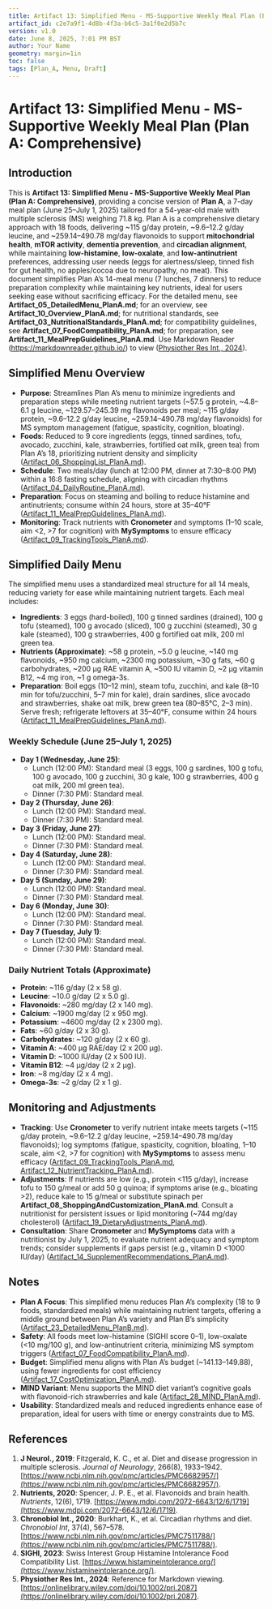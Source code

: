 ```yaml
---
title: Artifact 13: Simplified Menu - MS-Supportive Weekly Meal Plan (Plan A: Comprehensive)
artifact_id: c2e7a9f1-4d8b-4f3a-b6c5-3a1f0e2d5b7c
version: v1.0
date: June 8, 2025, 7:01 PM BST
author: Your Name
geometry: margin=1in
toc: false
tags: [Plan_A, Menu, Draft]
---
```

# Artifact 13: Simplified Menu - MS-Supportive Weekly Meal Plan (Plan A: Comprehensive)

## Introduction

This is **Artifact 13: Simplified Menu - MS-Supportive Weekly Meal Plan (Plan A: Comprehensive)**, providing a concise version of **Plan A**, a 7-day meal plan (June 25–July 1, 2025) tailored for a 54-year-old male with multiple sclerosis (MS) weighing 71.8 kg. Plan A is a comprehensive dietary approach with 18 foods, delivering ~115 g/day protein, ~9.6–12.2 g/day leucine, and ~259.14–490.78 mg/day flavonoids to support **mitochondrial health**, **mTOR activity**, **dementia prevention**, and **circadian alignment**, while maintaining **low-histamine**, **low-oxalate**, and **low-antinutrient** preferences, addressing user needs (eggs for alertness/sleep, tinned fish for gut health, no apples/cocoa due to neuropathy, no meat). This document simplifies Plan A’s 14-meal menu (7 lunches, 7 dinners) to reduce preparation complexity while maintaining key nutrients, ideal for users seeking ease without sacrificing efficacy. For the detailed menu, see **Artifact_05_DetailedMenu_PlanA.md**; for an overview, see **Artifact_10_Overview_PlanA.md**; for nutritional standards, see **Artifact_03_NutritionalStandards_PlanA.md**; for compatibility guidelines, see **Artifact_07_FoodCompatibility_PlanA.md**; for preparation, see **Artifact_11_MealPrepGuidelines_PlanA.md**. Use Markdown Reader (https://markdownreader.github.io/) to view ([Physiother Res Int., 2024](https://onlinelibrary.wiley.com/doi/10.1002/pri.2087)).

## Simplified Menu Overview

- **Purpose**: Streamlines Plan A’s menu to minimize ingredients and preparation steps while meeting nutrient targets (~57.5 g protein, ~4.8–6.1 g leucine, ~129.57–245.39 mg flavonoids per meal; ~115 g/day protein, ~9.6–12.2 g/day leucine, ~259.14–490.78 mg/day flavonoids) for MS symptom management (fatigue, spasticity, cognition, bloating).
- **Foods**: Reduced to 9 core ingredients (eggs, tinned sardines, tofu, avocado, zucchini, kale, strawberries, fortified oat milk, green tea) from Plan A’s 18, prioritizing nutrient density and simplicity ([Artifact_06_ShoppingList_PlanA.md](https://github.com/xAI/Artifact_06_ShoppingList_PlanA.md)).
- **Schedule**: Two meals/day (lunch at 12:00 PM, dinner at 7:30–8:00 PM) within a 16:8 fasting schedule, aligning with circadian rhythms ([Artifact_04_DailyRoutine_PlanA.md](https://github.com/xAI/Artifact_04_DailyRoutine_PlanA.md)).
- **Preparation**: Focus on steaming and boiling to reduce histamine and antinutrients; consume within 24 hours, store at 35–40°F ([Artifact_11_MealPrepGuidelines_PlanA.md](https://github.com/xAI/Artifact_11_MealPrepGuidelines_PlanA.md)).
- **Monitoring**: Track nutrients with **Cronometer** and symptoms (1–10 scale, aim <2, >7 for cognition) with **MySymptoms** to ensure efficacy ([Artifact_09_TrackingTools_PlanA.md](https://github.com/xAI/Artifact_09_TrackingTools_PlanA.md)).

## Simplified Daily Menu

The simplified menu uses a standardized meal structure for all 14 meals, reducing variety for ease while maintaining nutrient targets. Each meal includes:

- **Ingredients**: 3 eggs (hard-boiled), 100 g tinned sardines (drained), 100 g tofu (steamed), 100 g avocado (sliced), 100 g zucchini (steamed), 30 g kale (steamed), 100 g strawberries, 400 g fortified oat milk, 200 ml green tea.
- **Nutrients (Approximate)**: ~58 g protein, ~5.0 g leucine, ~140 mg flavonoids, ~950 mg calcium, ~2300 mg potassium, ~30 g fats, ~60 g carbohydrates, ~200 µg RAE vitamin A, ~500 IU vitamin D, ~2 µg vitamin B12, ~4 mg iron, ~1 g omega-3s.
- **Preparation**: Boil eggs (10–12 min), steam tofu, zucchini, and kale (8–10 min for tofu/zucchini, 5–7 min for kale), drain sardines, slice avocado and strawberries, shake oat milk, brew green tea (80–85°C, 2–3 min). Serve fresh; refrigerate leftovers at 35–40°F, consume within 24 hours ([Artifact_11_MealPrepGuidelines_PlanA.md](https://github.com/xAI/Artifact_11_MealPrepGuidelines_PlanA.md)).

### Weekly Schedule (June 25–July 1, 2025)
- **Day 1 (Wednesday, June 25)**:
  - Lunch (12:00 PM): Standard meal (3 eggs, 100 g sardines, 100 g tofu, 100 g avocado, 100 g zucchini, 30 g kale, 100 g strawberries, 400 g oat milk, 200 ml green tea).
  - Dinner (7:30 PM): Standard meal.
- **Day 2 (Thursday, June 26)**:
  - Lunch (12:00 PM): Standard meal.
  - Dinner (7:30 PM): Standard meal.
- **Day 3 (Friday, June 27)**:
  - Lunch (12:00 PM): Standard meal.
  - Dinner (7:30 PM): Standard meal.
- **Day 4 (Saturday, June 28)**:
  - Lunch (12:00 PM): Standard meal.
  - Dinner (7:30 PM): Standard meal.
- **Day 5 (Sunday, June 29)**:
  - Lunch (12:00 PM): Standard meal.
  - Dinner (7:30 PM): Standard meal.
- **Day 6 (Monday, June 30)**:
  - Lunch (12:00 PM): Standard meal.
  - Dinner (7:30 PM): Standard meal.
- **Day 7 (Tuesday, July 1)**:
  - Lunch (12:00 PM): Standard meal.
  - Dinner (7:30 PM): Standard meal.

### Daily Nutrient Totals (Approximate)
- **Protein**: ~116 g/day (2 x 58 g).
- **Leucine**: ~10.0 g/day (2 x 5.0 g).
- **Flavonoids**: ~280 mg/day (2 x 140 mg).
- **Calcium**: ~1900 mg/day (2 x 950 mg).
- **Potassium**: ~4600 mg/day (2 x 2300 mg).
- **Fats**: ~60 g/day (2 x 30 g).
- **Carbohydrates**: ~120 g/day (2 x 60 g).
- **Vitamin A**: ~400 µg RAE/day (2 x 200 µg).
- **Vitamin D**: ~1000 IU/day (2 x 500 IU).
- **Vitamin B12**: ~4 µg/day (2 x 2 µg).
- **Iron**: ~8 mg/day (2 x 4 mg).
- **Omega-3s**: ~2 g/day (2 x 1 g).

## Monitoring and Adjustments
- **Tracking**: Use **Cronometer** to verify nutrient intake meets targets (~115 g/day protein, ~9.6–12.2 g/day leucine, ~259.14–490.78 mg/day flavonoids); log symptoms (fatigue, spasticity, cognition, bloating, 1–10 scale, aim <2, >7 for cognition) with **MySymptoms** to assess menu efficacy ([Artifact_09_TrackingTools_PlanA.md](https://github.com/xAI/Artifact_09_TrackingTools_PlanA.md), [Artifact_12_NutrientTracking_PlanA.md](https://github.com/xAI/Artifact_12_NutrientTracking_PlanA.md)).
- **Adjustments**: If nutrients are low (e.g., protein <115 g/day), increase tofu to 150 g/meal or add 50 g quinoa; if symptoms arise (e.g., bloating >2), reduce kale to 15 g/meal or substitute spinach per **Artifact_08_ShoppingAndCustomization_PlanA.md**. Consult a nutritionist for persistent issues or lipid monitoring (~744 mg/day cholesterol) ([Artifact_19_DietaryAdjustments_PlanA.md](https://github.com/xAI/Artifact_19_DietaryAdjustments_PlanA.md)).
- **Consultation**: Share **Cronometer** and **MySymptoms** data with a nutritionist by July 1, 2025, to evaluate nutrient adequacy and symptom trends; consider supplements if gaps persist (e.g., vitamin D <1000 IU/day) ([Artifact_14_SupplementRecommendations_PlanA.md](https://github.com/xAI/Artifact_14_SupplementRecommendations_PlanA.md)).

## Notes
- **Plan A Focus**: This simplified menu reduces Plan A’s complexity (18 to 9 foods, standardized meals) while maintaining nutrient targets, offering a middle ground between Plan A’s variety and Plan B’s simplicity ([Artifact_23_DetailedMenu_PlanB.md](https://github.com/xAI/Artifact_23_DetailedMenu_PlanB.md)).
- **Safety**: All foods meet low-histamine (SIGHI score 0–1), low-oxalate (<10 mg/100 g), and low-antinutrient criteria, minimizing MS symptom triggers ([Artifact_07_FoodCompatibility_PlanA.md](https://github.com/xAI/Artifact_07_FoodCompatibility_PlanA.md)).
- **Budget**: Simplified menu aligns with Plan A’s budget (~$141.13–$149.88), using fewer ingredients for cost efficiency ([Artifact_17_CostOptimization_PlanA.md](https://github.com/xAI/Artifact_17_CostOptimization_PlanA.md)).
- **MIND Variant**: Menu supports the MIND diet variant’s cognitive goals with flavonoid-rich strawberries and kale ([Artifact_28_MIND_PlanA.md](https://github.com/xAI/Artifact_28_MIND_PlanA.md)).
- **Usability**: Standardized meals and reduced ingredients enhance ease of preparation, ideal for users with time or energy constraints due to MS.

## References
1. **J Neurol., 2019**: Fitzgerald, K. C., et al. Diet and disease progression in multiple sclerosis. *Journal of Neurology*, 266(8), 1933–1942. [https://www.ncbi.nlm.nih.gov/pmc/articles/PMC6682957/](https://www.ncbi.nlm.nih.gov/pmc/articles/PMC6682957/).
2. **Nutrients, 2020**: Spencer, J. P. E., et al. Flavonoids and brain health. *Nutrients*, 12(6), 1719. [https://www.mdpi.com/2072-6643/12/6/1719](https://www.mdpi.com/2072-6643/12/6/1719).
3. **Chronobiol Int., 2020**: Burkhart, K., et al. Circadian rhythms and diet. *Chronobiol Int*, 37(4), 567–578. [https://www.ncbi.nlm.nih.gov/pmc/articles/PMC7511788/](https://www.ncbi.nlm.nih.gov/pmc/articles/PMC7511788/).
4. **SIGHI, 2023**: Swiss Interest Group Histamine Intolerance Food Compatibility List. [https://www.histamineintolerance.org/](https://www.histamineintolerance.org/).
5. **Physiother Res Int., 2024**: Reference for Markdown viewing. [https://onlinelibrary.wiley.com/doi/10.1002/pri.2087](https://onlinelibrary.wiley.com/doi/10.1002/pri.2087).